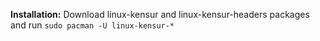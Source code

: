 **Installation:**
Download linux-kensur and linux-kensur-headers packages and run
`sudo pacman -U linux-kensur-*`
